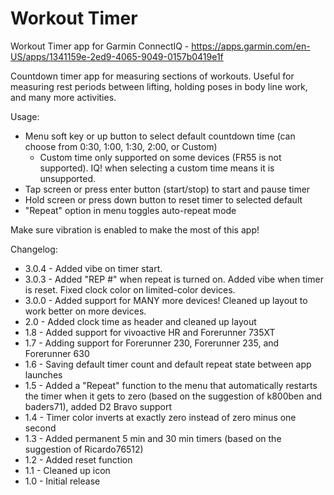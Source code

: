 # Workout Timer
Workout Timer app for Garmin ConnectIQ - https://apps.garmin.com/en-US/apps/1341159e-2ed9-4065-9049-0157b0419e1f

Countdown timer app for measuring sections of workouts. Useful for measuring rest periods between lifting, holding poses in body line work, and many more activities.

Usage:
* Menu soft key or up button to select default countdown time (can choose from 0:30, 1:00, 1:30, 2:00, or Custom)
    * Custom time only supported on some devices (FR55 is not supported). IQ! when selecting a custom time means it is unsupported.
* Tap screen or press enter button (start/stop) to start and pause timer
* Hold screen or press down button to reset timer to selected default
* "Repeat" option in menu toggles auto-repeat mode

Make sure vibration is enabled to make the most of this app!

Changelog:

* 3.0.4 - Added vibe on timer start.
* 3.0.3 - Added "REP #" when repeat is turned on. Added vibe when timer is reset. Fixed clock color on limited-color devices.
* 3.0.0 - Added support for MANY more devices! Cleaned up layout to work better on more devices.
* 2.0 - Added clock time as header and cleaned up layout
* 1.8 - Added support for vivoactive HR and Forerunner 735XT
* 1.7 - Adding support for Forerunner 230, Forerunner 235, and Forerunner 630
* 1.6 - Saving default timer count and default repeat state between app launches
* 1.5 - Added a "Repeat" function to the menu that automatically restarts the timer when it gets to zero (based on the suggestion of k800ben and baders71), added D2 Bravo support
* 1.4 - Timer color inverts at exactly zero instead of zero minus one second
* 1.3 - Added permanent 5 min and 30 min timers (based on the suggestion of Ricardo76512)
* 1.2 - Added reset function
* 1.1 - Cleaned up icon
* 1.0 - Initial release

